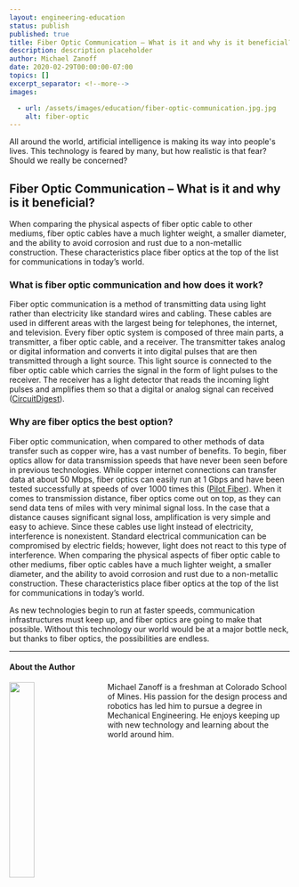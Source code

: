 ```yaml
---
layout: engineering-education
status: publish
published: true
title: Fiber Optic Communication – What is it and why is it beneficial??
description: description placeholder
author: Michael Zanoff
date: 2020-02-29T00:00:00-07:00
topics: []
excerpt_separator: <!--more-->
images:

  - url: /assets/images/education/fiber-optic-communication.jpg.jpg
    alt: fiber-optic
---
```


All around the world, artificial intelligence is making its way into people's lives. This technology is feared by many, but how realistic is that fear? Should we really be concerned?

<!--more-->

## Fiber Optic Communication – What is it and why is it beneficial?

When comparing the physical aspects of fiber optic cable to other mediums, fiber optic cables have a much lighter weight, a smaller diameter, and the ability to avoid corrosion and rust due to a non-metallic construction. These characteristics place fiber optics at the top of the list for communications in today’s world.

### What is fiber optic communication and how does it work?

Fiber optic communication is a method of transmitting data using light rather than electricity like standard wires and cabling. These cables are used in different areas with the largest being for telephones, the internet, and television. Every fiber optic system is composed of three main parts, a transmitter, a fiber optic cable, and a receiver. The transmitter takes analog or digital information and converts it into digital pulses that are then transmitted through a light source. This light source is connected to the fiber optic cable which carries the signal in the form of light pulses to the receiver. The receiver has a light detector that reads the incoming light pulses and amplifies them so that a digital or analog signal can received ([CircuitDigest](https://circuitdigest.com/article/how-optical-fiber-communication-works-and-why-it-is-used-in-high-speed-communication)).

### Why are fiber optics the best option?

Fiber optic communication, when compared to other methods of data transfer such as copper wire, has a vast number of benefits. To begin, fiber optics allow for data transmission speeds that have never been seen before in previous technologies. While copper internet connections can transfer data at about 50 Mbps, fiber optics can easily run at 1 Gbps and have been tested successfully at speeds of over 1000 times this ([Pilot Fiber](https://www.pilotfiber.com/blog/how-fast-can-fiber-optic-internet-be)). When it comes to transmission distance, fiber optics come out on top, as they can send data tens of miles with very minimal signal loss. In the case that a distance causes significant signal loss, amplification is very simple and easy to achieve. Since these cables use light instead of electricity, interference is nonexistent. Standard electrical communication can be compromised by electric fields; however, light does not react to this type of interference. When comparing the physical aspects of fiber optic cable to other mediums, fiber optic cables have a much lighter weight, a smaller diameter, and the ability to avoid corrosion and rust due to a non-metallic construction. These characteristics place fiber optics at the top of the list for communications in today’s world.

As new technologies begin to run at faster speeds, communication infrastructures must keep up, and fiber optics are going to make that possible. Without this technology our world would be at a major bottle neck, but thanks to fiber optics, the possibilities are endless.

---

#### About the Author
<img style="float: left; padding-right: 5%; margin-bottom: 10px; width:30%;" src="/assets/images/education/authors/michael-zanoff.jpeg">Michael Zanoff is a freshman at Colorado School of Mines. His passion for the design process and robotics has led him to pursue a degree in Mechanical Engineering. He enjoys keeping up with new technology and learning about the world around him.
